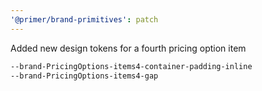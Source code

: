 ```yaml
---
'@primer/brand-primitives': patch
---
```


Added new design tokens for a fourth pricing option item

```css
--brand-PricingOptions-items4-container-padding-inline
--brand-PricingOptions-items4-gap
```

